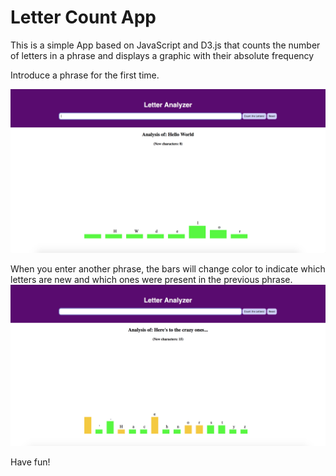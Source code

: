 # Letter Count App

This is a simple App based on JavaScript and D3.js that counts the number of letters in a phrase and displays a graphic with their absolute frequency

Introduce a phrase for the first time.

![alt text](assets/image-1.png)

When you enter another phrase, the bars will change color to indicate which letters are new and which ones were present in the previous phrase.
![alt text](assets/image-2.png)

Have fun!